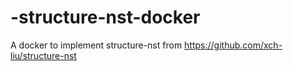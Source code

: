 # -structure-nst-docker
A docker to implement  structure-nst from https://github.com/xch-liu/structure-nst
